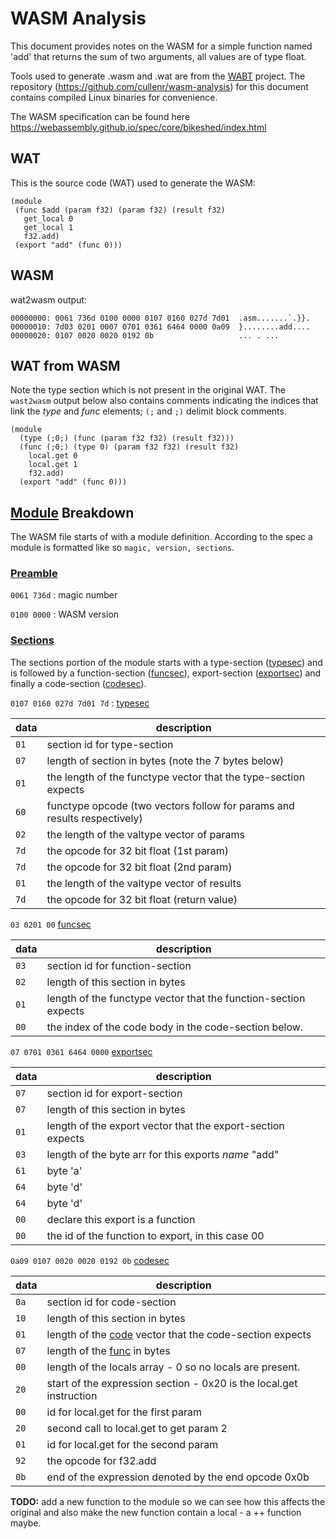 # WASM Analysis

This document provides notes on the WASM for a simple function named 'add' that
returns the sum of two arguments, all values are of type float. 

Tools used to generate .wasm and .wat are from the [WABT] project. The
repository (https://github.com/cullenr/wasm-analysis) for this document
contains compiled Linux binaries for convenience.

The WASM specification can be found here
https://webassembly.github.io/spec/core/bikeshed/index.html

## WAT

This is the source code (WAT) used to generate the WASM:

```
(module
 (func $add (param f32) (param f32) (result f32)
   get_local 0
   get_local 1
   f32.add)
 (export "add" (func 0)))
```
## WASM

wat2wasm output:

```
00000000: 0061 736d 0100 0000 0107 0160 027d 7d01  .asm.......`.}}.
00000010: 7d03 0201 0007 0701 0361 6464 0000 0a09  }........add....
00000020: 0107 0020 0020 0192 0b                   ... . ...
```
## WAT from WASM

Note the type section which is not present in the original WAT. The `wast2wasm`
output below also contains comments indicating the indices that link the _type_
and _func_ elements; `(;` and `;)` delimit block comments.

```
(module
  (type (;0;) (func (param f32 f32) (result f32)))
  (func (;0;) (type 0) (param f32 f32) (result f32)
    local.get 0
    local.get 1
    f32.add)
  (export "add" (func 0)))
```

## [Module] Breakdown

The WASM file starts of with a module definition.  According to the spec a
module is formatted like so `magic, version, sections`.


### [Preamble][Module] 

`0061 736d` : magic number

`0100 0000` : WASM version

### [Sections](https://webassembly.github.io/spec/core/binary/modules.html#sections)

The sections portion of the module starts with a type-section ([typesec]) and is
followed by a function-section ([funcsec]), export-section ([exportsec]) and
finally a code-section ([codesec]).

`0107 0160 027d 7d01 7d` : [typesec]

data | description
-----|------------
`01` | section id for type-section
`07` | length of section in bytes (note the 7 bytes below)
`01` | the length of the functype vector that the type-section expects
`60` | functype opcode (two vectors follow for params and results respectively)
`02` | the length of the valtype vector of params
`7d` | the opcode for 32 bit float (1st param)
`7d` | the opcode for 32 bit float (2nd param)
`01` | the length of the valtype vector of results
`7d` | the opcode for 32 bit float (return value)

`03 0201 00` [funcsec] 

data | description
-----|------------
`03` | section id for function-section
`02` | length of this section in bytes
`01` | length of the functype vector that the function-section expects
`00` | the index of the code body in the code-section below.

`07 0701 0361 6464 0000` [exportsec]

data | description
-----|------------
`07` | section id for export-section
`07` | length of this section in bytes
`01` | length of the export vector that the export-section expects
`03` | length of the byte arr for this exports _name_ "add"
`61` | byte 'a'
`64` | byte 'd'
`64` | byte 'd'
`00` | declare this export is a function
`00` | the id of the function to export, in this case 00

`0a09 0107 0020 0020 0192 0b` [codesec]

data | description
-----|------------
`0a` | section id for code-section
`10` | length of this section in bytes
`01` | length of the [code] vector that the code-section expects 
`07` | length of the [func] in bytes
`00` | length of the locals array - 0 so no locals are present. 
`20` | start of the expression section - 0x20 is the local.get instruction
`00` | id for local.get for the first param
`20` | second call to local.get to get param 2
`01` | id for local.get for the second param
`92` | the opcode for f32.add
`0b` | end of the expression denoted by the end opcode 0x0b


[WABT]: https://github.com/WebAssembly/wabt
[Module]:https://webassembly.github.io/spec/core/binary/modules.html#binary-module

[typesec]:https://webassembly.github.io/spec/core/binary/modules.html#type-section
[funcsec]:https://webassembly.github.io/spec/core/binary/modules.html#function-section 
[exportsec]:https://webassembly.github.io/spec/core/binary/modules.html#export-section
[codesec]:https://webassembly.github.io/spec/core/binary/modules.html#code-section 

[index]:https://webassembly.github.io/spec/core/binary/modules.html#indices
[functype]:https://webassembly.github.io/spec/core/binary/types.html#binary-functype
[code]:https://webassembly.github.io/spec/core/binary/modules.html#code-section 
[func]:https://webassembly.github.io/spec/core/binary/modules.html#code-section 

**TODO:** add a new function to the module so we can see how this affects the
original and also make the new function contain a local - a ++ function maybe.
